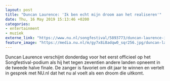```yaml
---
layout: post
title: "Duncan Laurence: 'Ik ben echt mijn droom aan het realiseren'"
date: Thu, 16 May 2019 15:13:46 +0200
categories: 
- entertainment 
- muziek 
externe_link: "https://www.nu.nl/songfestival/5893773/duncan-laurence-ik-ben-echt-mijn-droom-aan-het-realiseren.html"
feature_image: "https://media.nu.nl/m/gy7x8i8adqw0_sqr256.jpg/duncan-laurence-ik-ben-echt-mijn-droom-aan-het-realiseren.jpg"
---
```


Duncan Laurence verschijnt donderdag voor het eerst officieel op het Songfestival-podium als hij het tegen zeventien andere landen opneemt in de tweede halve finale. De zanger is favoriet om dit jaar te winnen en vertelt in gesprek met NU.nl dat het nu al voelt als een droom die uitkomt.
